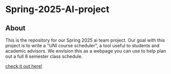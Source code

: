 # Spring-2025-AI-project
## About
This is the repository for our Spring 2025 ai team project. Our goal with this project is to write a "UNI course scheduler", a tool useful to students and academic advisors. We envision this as a webpage you can use to help plan out a full 8 semester class schedule.

[check it out here!](https://cosleyw.github.io/Spring-2025-AI-project/client/)
